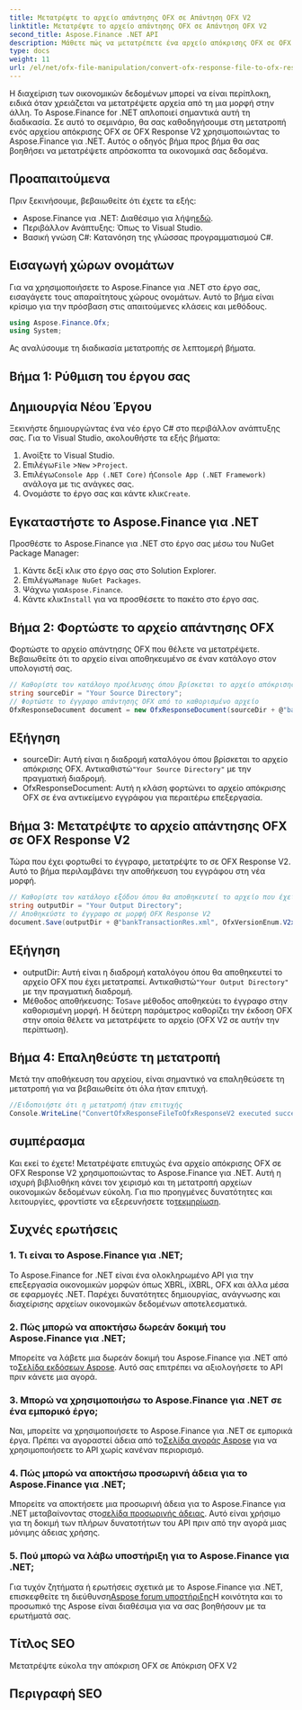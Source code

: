 ```yaml
---
title: Μετατρέψτε το αρχείο απάντησης OFX σε Απάντηση OFX V2
linktitle: Μετατρέψτε το αρχείο απάντησης OFX σε Απάντηση OFX V2
second_title: Aspose.Finance .NET API
description: Μάθετε πώς να μετατρέπετε ένα αρχείο απόκρισης OFX σε OFX Response V2 χρησιμοποιώντας το Aspose.Finance για .NET. Οδηγός βήμα προς βήμα με λεπτομερείς οδηγίες και παραδείγματα κώδικα.
type: docs
weight: 11
url: /el/net/ofx-file-manipulation/convert-ofx-response-file-to-ofx-response-v2/
---
```

Η διαχείριση των οικονομικών δεδομένων μπορεί να είναι περίπλοκη, ειδικά όταν χρειάζεται να μετατρέψετε αρχεία από τη μια μορφή στην άλλη. Το Aspose.Finance for .NET απλοποιεί σημαντικά αυτή τη διαδικασία. Σε αυτό το σεμινάριο, θα σας καθοδηγήσουμε στη μετατροπή ενός αρχείου απόκρισης OFX σε OFX Response V2 χρησιμοποιώντας το Aspose.Finance για .NET. Αυτός ο οδηγός βήμα προς βήμα θα σας βοηθήσει να μετατρέψετε απρόσκοπτα τα οικονομικά σας δεδομένα.
## Προαπαιτούμενα
Πριν ξεκινήσουμε, βεβαιωθείτε ότι έχετε τα εξής:
-  Aspose.Finance για .NET: Διαθέσιμο για λήψη[εδώ](https://releases.aspose.com/finance/net/).
- Περιβάλλον Ανάπτυξης: Όπως το Visual Studio.
- Βασική γνώση C#: Κατανόηση της γλώσσας προγραμματισμού C#.
## Εισαγωγή χώρων ονομάτων
Για να χρησιμοποιήσετε το Aspose.Finance για .NET στο έργο σας, εισαγάγετε τους απαραίτητους χώρους ονομάτων. Αυτό το βήμα είναι κρίσιμο για την πρόσβαση στις απαιτούμενες κλάσεις και μεθόδους.
```csharp
using Aspose.Finance.Ofx;
using System;
```
Ας αναλύσουμε τη διαδικασία μετατροπής σε λεπτομερή βήματα.
## Βήμα 1: Ρύθμιση του έργου σας
## Δημιουργία Νέου Έργου
Ξεκινήστε δημιουργώντας ένα νέο έργο C# στο περιβάλλον ανάπτυξης σας. Για το Visual Studio, ακολουθήστε τα εξής βήματα:
1. Ανοίξτε το Visual Studio.
2.  Επιλέγω`File` >`New` >`Project`.
3.  Επιλέγω`Console App (.NET Core)` ή`Console App (.NET Framework)` ανάλογα με τις ανάγκες σας.
4.  Ονομάστε το έργο σας και κάντε κλικ`Create`.
## Εγκαταστήστε το Aspose.Finance για .NET
Προσθέστε το Aspose.Finance για .NET στο έργο σας μέσω του NuGet Package Manager:
1. Κάντε δεξί κλικ στο έργο σας στο Solution Explorer.
2.  Επιλέγω`Manage NuGet Packages`.
3.  Ψάχνω για`Aspose.Finance`.
4.  Κάντε κλικ`Install` για να προσθέσετε το πακέτο στο έργο σας.
## Βήμα 2: Φορτώστε το αρχείο απάντησης OFX
Φορτώστε το αρχείο απάντησης OFX που θέλετε να μετατρέψετε. Βεβαιωθείτε ότι το αρχείο είναι αποθηκευμένο σε έναν κατάλογο στον υπολογιστή σας.
```csharp
// Καθορίστε τον κατάλογο προέλευσης όπου βρίσκεται το αρχείο απόκρισης OFX
string sourceDir = "Your Source Directory";
// Φορτώστε το έγγραφο απάντησης OFX από το καθορισμένο αρχείο
OfxResponseDocument document = new OfxResponseDocument(sourceDir + @"bankTransactionRes.sgml");
```
## Εξήγηση
-  sourceDir: Αυτή είναι η διαδρομή καταλόγου όπου βρίσκεται το αρχείο απόκρισης OFX. Αντικαθιστώ`"Your Source Directory"` με την πραγματική διαδρομή.
- OfxResponseDocument: Αυτή η κλάση φορτώνει το αρχείο απόκρισης OFX σε ένα αντικείμενο εγγράφου για περαιτέρω επεξεργασία.
## Βήμα 3: Μετατρέψτε το αρχείο απάντησης OFX σε OFX Response V2
Τώρα που έχει φορτωθεί το έγγραφο, μετατρέψτε το σε OFX Response V2. Αυτό το βήμα περιλαμβάνει την αποθήκευση του εγγράφου στη νέα μορφή.
```csharp
// Καθορίστε τον κατάλογο εξόδου όπου θα αποθηκευτεί το αρχείο που έχει μετατραπεί
string outputDir = "Your Output Directory";
// Αποθηκεύστε το έγγραφο σε μορφή OFX Response V2
document.Save(outputDir + @"bankTransactionRes.xml", OfxVersionEnum.V2x);
```
## Εξήγηση
-  outputDir: Αυτή είναι η διαδρομή καταλόγου όπου θα αποθηκευτεί το αρχείο OFX που έχει μετατραπεί. Αντικαθιστώ`"Your Output Directory"` με την πραγματική διαδρομή.
-  Μέθοδος αποθήκευσης: Το`Save` μέθοδος αποθηκεύει το έγγραφο στην καθορισμένη μορφή. Η δεύτερη παράμετρος καθορίζει την έκδοση OFX στην οποία θέλετε να μετατρέψετε το αρχείο (OFX V2 σε αυτήν την περίπτωση).
## Βήμα 4: Επαληθεύστε τη μετατροπή
Μετά την αποθήκευση του αρχείου, είναι σημαντικό να επαληθεύσετε τη μετατροπή για να βεβαιωθείτε ότι όλα ήταν επιτυχή.
```csharp
//Ειδοποιήστε ότι η μετατροπή ήταν επιτυχής
Console.WriteLine("ConvertOfxResponseFileToOfxResponseV2 executed successfully.");
```
## συμπέρασμα
 Και εκεί το έχετε! Μετατρέψατε επιτυχώς ένα αρχείο απόκρισης OFX σε OFX Response V2 χρησιμοποιώντας το Aspose.Finance για .NET. Αυτή η ισχυρή βιβλιοθήκη κάνει τον χειρισμό και τη μετατροπή αρχείων οικονομικών δεδομένων εύκολη. Για πιο προηγμένες δυνατότητες και λειτουργίες, φροντίστε να εξερευνήσετε το[τεκμηρίωση](https://reference.aspose.com/finance/net/).
## Συχνές ερωτήσεις
### 1. Τι είναι το Aspose.Finance για .NET;
Το Aspose.Finance for .NET είναι ένα ολοκληρωμένο API για την επεξεργασία οικονομικών μορφών όπως XBRL, iXBRL, OFX και άλλα μέσα σε εφαρμογές .NET. Παρέχει δυνατότητες δημιουργίας, ανάγνωσης και διαχείρισης αρχείων οικονομικών δεδομένων αποτελεσματικά.
### 2. Πώς μπορώ να αποκτήσω δωρεάν δοκιμή του Aspose.Finance για .NET;
 Μπορείτε να λάβετε μια δωρεάν δοκιμή του Aspose.Finance για .NET από το[Σελίδα εκδόσεων Aspose](https://releases.aspose.com/). Αυτό σας επιτρέπει να αξιολογήσετε το API πριν κάνετε μια αγορά.
### 3. Μπορώ να χρησιμοποιήσω το Aspose.Finance για .NET σε ένα εμπορικό έργο;
 Ναι, μπορείτε να χρησιμοποιήσετε το Aspose.Finance για .NET σε εμπορικά έργα. Πρέπει να αγοραστεί άδεια από το[Σελίδα αγοράς Aspose](https://purchase.aspose.com/buy) για να χρησιμοποιήσετε το API χωρίς κανέναν περιορισμό.
### 4. Πώς μπορώ να αποκτήσω προσωρινή άδεια για το Aspose.Finance για .NET;
 Μπορείτε να αποκτήσετε μια προσωρινή άδεια για το Aspose.Finance για .NET μεταβαίνοντας στο[σελίδα προσωρινής άδειας](https://purchase.aspose.com/temporary-license/). Αυτό είναι χρήσιμο για τη δοκιμή των πλήρων δυνατοτήτων του API πριν από την αγορά μιας μόνιμης άδειας χρήσης.
### 5. Πού μπορώ να λάβω υποστήριξη για το Aspose.Finance για .NET;
 Για τυχόν ζητήματα ή ερωτήσεις σχετικά με το Aspose.Finance για .NET, επισκεφθείτε τη διεύθυνση[Aspose forum υποστήριξης](https://forum.aspose.com/c/finance/43)Η κοινότητα και το προσωπικό της Aspose είναι διαθέσιμα για να σας βοηθήσουν με τα ερωτήματά σας.
## Τίτλος SEO
Μετατρέψτε εύκολα την απόκριση OFX σε Απόκριση OFX V2
## Περιγραφή SEO